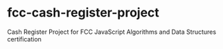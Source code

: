 # fcc-cash-register-project
Cash Register Project for FCC JavaScript Algorithms and Data Structures certification
